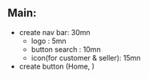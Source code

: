 ## Main:
- create nav bar: 30mn 
    - logo : 5mn
    - button search : 10mn
    - icon(for customer & seller): 15mn
 - create button (Home, )